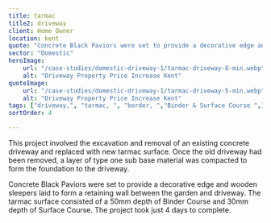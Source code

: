 ```yaml
---
title: tarmac 
title2: driveway
client: Home Owner
location: kent
quote: "Concrete Black Paviors were set to provide a decorative edge and wooden sleepers."
sector: "Domestic"
heroImage:
    url: "/case-studies/domestic-driveway-1/tarmac-driveway-8-min.webp"
    alt: "Driveway Property Price Increase Kent"
quoteImage:
    url: "/case-studies/domestic-driveway-1/tarmac-driveway-5-min.webp"
    alt: "Driveway Property Price Increase Kent"
tags: ["driveway,", "tarmac, ", "border, ","Binder & Surface Course ",]
sortOrder: 4

---
```

This project involved the excavation and removal of an existing concrete driveway and replaced with new tarmac surface. Once the old driveway had been removed, a layer of type one sub base material was compacted to form the foundation to the driveway. 

Concrete Black Paviors were set to provide a decorative edge and wooden sleepers laid to form a retaining wall between the garden and driveway. The tarmac surface consisted of a 50mm depth of Binder Course and 30mm depth of Surface Course. The project took just 4 days to complete.

